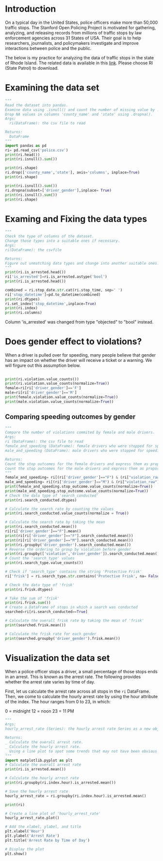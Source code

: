 # Introduction
On a typical day in the United States, police officers make more than 50,000 traffic stops.
The Stanford Open Policing Project is motivated for gathering, analyzing, and releasing records from millions of traffic stops by law enforcement agencies across 31 States of USA. 
Their goal is to help researchers, journalists, and policymakers investigate and improve interactions between police and the public.

The below is my practice for analyzing the data of traffic stops in the state of Rhode Island.
The related data is available in this [link](https://openpolicing.stanford.edu/data/). Please choose RI (State Patrol) to download.

# Examining the data set

```python
"""
Read the dataset into pandas.
Examine data using .isnull() and count the number of missing value by .isnull().sum().
Drop NA values in columns 'county_name' and 'state' using .dropna().
Args:
  ri(DataFrame): the csv file to read

Returns:
  DataFrame
"""
import pandas as pd
ri= pd.read_csv('police.csv')
print(ri.head())
print(ri.isnull().sum())

print(ri.shape)
ri.drop(['county_name','state'], axis='columns', inplace=True)
print(ri.shape)

print(ri.isnull().sum())
ri.dropna(subset=['driver_gender'],inplace= True)
print(ri.isnull().sum())
print(ri.shape)
```
# Examing and Fixing the data types
```python
"""
Check the type of columns of the dataset.
Change those types into a suitable ones if necessary.
Args:
ri(DataFrame): the csvfile

Returns:
Figure out unmatching data types and change into another suitable ones.
"""
print(ri.is_arrested.head())
ri['is_arrested']=ri.is_arrested.astype('bool')
print(ri.is_arrested.head())

combined = ri.stop_date.str.cat(ri.stop_time, sep=' ')
ri['stop_datetime']=pd.to_datetime(combined)
print(ri.dtypes)
ri.set_index('stop_datetime',inplace=True)
print(ri.index)
print(ri.columns)
```
Column 'is_arrested' was changed from type "objected" to "bool" instead.

# Does gender effect to violations?
When a driver is pulled over for speeding, many people believe that gender has an impact on whether the driver will receive a ticket or a warning. We will firgure out this assumption below.
##
```python
print(ri.violation.value_counts())
print(ri.violation.value_counts(normalize=True))
female=ri[ri['driver_gender']=='F']
male=ri[ri['driver_gender']=='M']
print(female.violation.value_counts(normalize=True))
print(male.violation.value_counts(normalize=True))
```

## Comparing speeding outcomes by gender
```python
"""
Compare the number of violations commited by female and male drivers.
Args:
ri (DataFrame): the csv file to read
female_and_speeding (DataFrame): female drivers who were stopped for speeding
male_and_speeding (DataFrame): male drivers who were stopped for speeding

Returns:
Count the stop outcomes for the female drivers and express them as proportions.
Count the stop outcomes for the male drivers and express them as proportions.
"""
female_and_speeding= ri[(ri['driver_gender']=="F") & (ri["violation_raw"]=="Speeding")]
male_and_speeding= ri[(ri['driver_gender']=="M") & (ri["violation_raw"]=="Speeding")]
print(female_and_speeding.stop_outcome.value_counts(normalize=True))
print(male_and_speeding.stop_outcome.value_counts(normalize=True))
# Check the data type of 'search_conducted'
print(ri.search_conducted.dtypes)

# Calculate the search rate by counting the values
print(ri.search_conducted.value_counts(normalize = True))

# Calculate the search rate by taking the mean
print(ri.search_conducted.mean())
ri[ri['driver_gender']=="F"].mean()
print(ri[ri['driver_gender']=="F"].search_conducted.mean())
print(ri[ri['driver_gender']=="M"].search_conducted.mean())
print(ri.groupby('driver_gender').search_conducted.mean())
# Reverse the ordering to group by violation before gender
print(ri.groupby(['violation','driver_gender']).search_conducted.mean())
# Count the 'search_type' values
print(ri.search_type.value_counts())

# Check if 'search_type' contains the string 'Protective Frisk'
ri['frisk'] = ri.search_type.str.contains('Protective Frisk', na= False)

# Check the data type of 'frisk'
print(ri.frisk.dtypes)

# Take the sum of 'frisk'
print(ri.frisk.sum())
# Create a DataFrame of stops in which a search was conducted
searched=ri[ri.search_conducted==True]

# Calculate the overall frisk rate by taking the mean of 'frisk'
print(searched.frisk.mean())

# Calculate the frisk rate for each gender
print(searched.groupby('driver_gender').frisk.mean())
```

# Visualization the data set
When a police officer stops a driver, a small percentage of those stops ends in an arrest. This is known as the arrest rate. The following provides whether the arrest rate varies by time of day.

First, let us calculate the arrest rate across all stops in the ```ri``` DataFrame. Then, we come to calculate the hourly arrest rate by using the hour attribute of the index. The hour ranges from 0 to 23, in which:

0 = midnight
12 = noon
23 = 11 PM

```python
"""
Args:
hourly_arrest_rate (Series): the hourly arrest rate Series as a new object

Returns:
_ Calculate the overall arrest rate.
_ Calculate the hourly arrest rate.
_ Using a line plot to spot some trends that may not have been obvious when examining the raw numbers
"""
import matplotlib.pyplot as plt
# Calculate the overall arrest rate
print(ri.is_arrested.mean())

# Calculate the hourly arrest rate
print(ri.groupby(ri.index.hour).is_arrested.mean())

# Save the hourly arrest rate
hourly_arrest_rate = ri.groupby(ri.index.hour).is_arrested.mean()

print(ri)

# Create a line plot of 'hourly_arrest_rate'
hourly_arrest_rate.plot()

# Add the xlabel, ylabel, and title
plt.xlabel('Hour')
plt.ylabel('Arrest Rate')
plt.title('Arrest Rate by Time of Day')

# Display the plot
plt.show()

```
